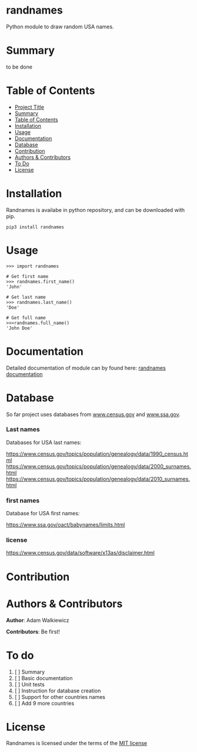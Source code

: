 # randnames
Python module to draw random USA names.

# Summary

to be done

# Table of Contents

- [Project Title](#randnames)
- [Summary](#summary)
- [Table of Contents](#table-of-contents)
- [Installation](#installation)
- [Usage](#usage)
- [Documentation](#documentation)
- [Database](#database)
- [Contribution](#contribution)
- [Authors & Contributors](#authors-&-contributors)
- [To Do](#to-do)
- [License](#license)

# Installation

Randnames is availabe in python repository, and can be downloaded with pip.

```
pip3 install randnames
```

# Usage

```
>>> import randnames

# Get first name
>>> randnames.first_name()
'John'

# Get last name
>>> randnames.last_name()
'Doe'

# Get full name
>>>randnames.full_name()
'John Doe'
```

# Documentation

Detailed documentation of module can by found here:
[randnames documentation](https://ajwalkiewicz.github.io/randnames/_build/html/index.html#)

# Database

So far project uses databases from www.census.gov and www.ssa.gov.

### Last names

Databases for USA last names: 

https://www.census.gov/topics/population/genealogy/data/1990_census.html
https://www.census.gov/topics/population/genealogy/data/2000_surnames.html
https://www.census.gov/topics/population/genealogy/data/2010_surnames.html

### first names

Database for USA first names:

https://www.ssa.gov/oact/babynames/limits.html

### license
https://www.census.gov/data/software/x13as/disclaimer.html

# Contribution


# Authors & Contributors

**Author**: Adam Walkiewicz

**Contributors**: Be first!

# To do

1. [ ] Summary
1. [ ] Basic documentation
1. [ ] Unit tests
1. [ ] Instruction for database creation
1. [ ] Support for other countries names
1. [ ] Add 9 more countries 

# License

Randnames is licensed under the terms of the [MIT license](LICENSE)